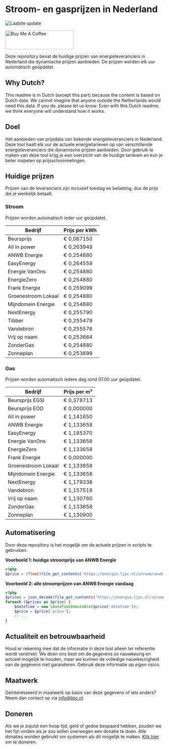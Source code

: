 # Stroom- en gasprijzen in Nederland

![Laatste update](https://img.shields.io/badge/laatste%20update-2023--12--10%2023%3A00%20CET-brightgreen)

<a href="https://www.buymeacoffee.com/Lars-" target="_blank"><img src="https://cdn.buymeacoffee.com/buttons/v2/default-orange.png" alt="Buy Me A Coffee" height="60" style="height: 60px !important;width: 217px !important;" ></a>

Deze repository bevat de huidige prijzen van energieleveranciers in Nederland die dynamische prijzen aanbieden. De prijzen worden elk uur automatisch geüpdatet.

## Why Dutch?

This readme is in Dutch (except this part) because the content is based on Dutch data. We cannot imagine that anyone outside the Netherlands would need this data. If you do, please let us know. Even with this Dutch readme, we think
everyone will understand how it works.

## Doel

Het aanbieden van prijsdata van bekende energieleveranciers in Nederland. Deze tool haalt elk uur de actuele energietarieven op van verschillende energieleveranciers die dynamische prijzen aanbieden. Door gebruik te maken van deze tool
krijg je een overzicht van de huidige tarieven en kun je beter inspelen op prijsschommelingen.

## Huidige prijzen

Prijzen van de leveranciers zijn inclusief toeslag en belasting, dus de prijs die je werkelijk betaalt.

### Stroom

Prijzen worden automatisch ieder uur geüpdatet.

 Bedrijf | Prijs per kWh 
---------|---------------
Beursprijs | € 0,067150
All in power | € 0,263949
ANWB Energie | € 0,254880
EasyEnergy | € 0,264559
Energie VanOns | € 0,254880
EnergieZero | € 0,254880
Frank Energie | € 0,259099
Groenestroom Lokaal | € 0,254880
Mijndomein Energie | € 0,254880
NextEnergy | € 0,255790
Tibber | € 0,255479
Vandebron | € 0,255576
Vrij op naam | € 0,253664
ZonderGas | € 0,254880
Zonneplan | € 0,253699


### Gas

Prijzen worden automatisch iedere dag rond 07.00 uur geüpdatet.

 Bedrijf | Prijs per m³ 
---------|--------------
Beursprijs EGSI | € 0,378713
Beursprijs EOD | € 0,000000
All in power | € 1,141650
ANWB Energie | € 1,133658
EasyEnergy | € 1,185370
Energie VanOns | € 1,133658
EnergieZero | € 1,133658
Frank Energie | € 0,000000
Groenestroom Lokaal | € 1,133658
Mijndomein Energie | € 1,133658
NextEnergy | € 1,179338
Vandebron | € 1,157519
Vrij op naam | € 1,130760
ZonderGas | € 1,133658
Zonneplan | € 1,130900


## Automatisering

Door deze repository is het mogelijk om de actuele prijzen in scripts te gebruiken.

**Voorbeeld 1: huidige stroomprijs van ANWB Energie**

```php
<?php
$price = (float)file_get_contents('https://energie.ljpc.nl/stroom/anwb-energie-nu.txt');

```

**Voorbeeld 2: alle stroomprijzen van ANWB Energie vandaag**

```php
<?php
$prices = json_decode(file_get_contents('https://energie.ljpc.nl/stroom/all-in-power-vandaag.json'),true);
foreach ($prices as $price) {
    $dateTime = new \DateTimeImmutable($price['datetime']);
    $price = $price['price'];
    // ...
}
```

## Actualiteit en betrouwbaarheid

Houd er rekening mee dat de informatie in deze tool alleen ter referentie wordt verstrekt. We doen ons best om de gegevens zo nauwkeurig en actueel mogelijk te houden, maar we kunnen de volledige nauwkeurigheid van de gegevens niet
garanderen. Gebruik deze informatie op eigen risico.

## Maatwerk

Geïnteresseerd in maatwerk op basis van deze gegevens of iets anders? Neem dan contact op
via [info@ljpc.nl](mailto:info@ljpc.nl?subject=Energie%20prijzen).

## Doneren

Als we je zojuist een hoop tijd, geld of gedoe bespaard hebben, zouden we het fijn vinden als je zou willen overwegen een
donatie te doen. Alle donaties worden gebruikt om systemen als dit mogelijk te
maken. [Klik hier](https://www.buymeacoffee.com/Lars-) om te doneren.

